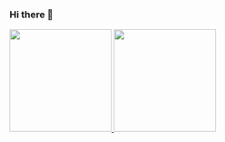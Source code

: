 ### Hi there 👋

<div>
  <a href="https://github.com/caminare">
  <img height="180em" src="https://github-readme-stats.vercel.app/api/top-langs/?username=caminare&layout=compact&langs_count=7&theme=dracula"/>
  <img height="180em" src="https://github-readme-stats.vercel.app/api?username=caminare&show_icons=true&theme=dracula&include_all_commits=true&count_private=true"/>
</div>

<!--
**Caminare/caminare** is a ✨ _special_ ✨ repository because its `README.md` (this file) appears on your GitHub profile.

Here are some ideas to get you started:

- 🔭 I’m currently working on ...
- 🌱 I’m currently learning ...
- 👯 I’m looking to collaborate on ...
- 🤔 I’m looking for help with ...
- 💬 Ask me about ...
- 📫 How to reach me: ...
- 😄 Pronouns: ...
- ⚡ Fun fact: ...
-->

